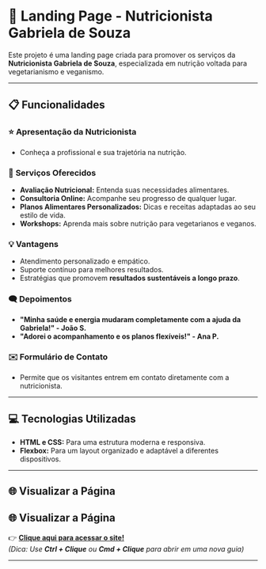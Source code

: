 # 🌱 **Landing Page - Nutricionista Gabriela de Souza**  

Este projeto é uma landing page criada para promover os serviços da **Nutricionista Gabriela de Souza**, especializada em nutrição voltada para vegetarianismo e veganismo.  

---

## 📋 **Funcionalidades**  

### ⭐ **Apresentação da Nutricionista**  
- Conheça a profissional e sua trajetória na nutrição.  

### 🍎 **Serviços Oferecidos**  
- **Avaliação Nutricional:** Entenda suas necessidades alimentares.  
- **Consultoria Online:** Acompanhe seu progresso de qualquer lugar.  
- **Planos Alimentares Personalizados:** Dicas e receitas adaptadas ao seu estilo de vida.  
- **Workshops:** Aprenda mais sobre nutrição para vegetarianos e veganos.  

### 💡 **Vantagens**  
- Atendimento personalizado e empático.  
- Suporte contínuo para melhores resultados.  
- Estratégias que promovem **resultados sustentáveis a longo prazo**.  

### 🗨️ **Depoimentos**  
- **"Minha saúde e energia mudaram completamente com a ajuda da Gabriela!" - João S.**  
- **"Adorei o acompanhamento e os planos flexíveis!" - Ana P.**  

### ✉️ **Formulário de Contato**  
- Permite que os visitantes entrem em contato diretamente com a nutricionista.  

---

## 💻 **Tecnologias Utilizadas**  
- **HTML e CSS:** Para uma estrutura moderna e responsiva.  
- **Flexbox:** Para um layout organizado e adaptável a diferentes dispositivos.  

---

## 🌐 **Visualizar a Página**  
## 🌐 **Visualizar a Página**
👉 [**Clique aqui para acessar o site!**](https://peaceful-bombolone-18d4bd.netlify.app/)  
*(Dica: Use **Ctrl + Clique** ou **Cmd + Clique** para abrir em uma nova guia)*


---

